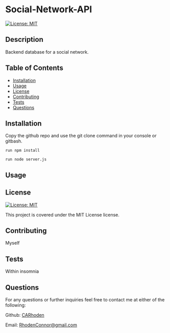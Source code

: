 # Social-Network-API

  [![License: MIT](https://img.shields.io/badge/License-MIT-yellow.svg)](https://opensource.org/licenses/MIT)

  ## Description
  
Backend database for a social network.

  ## Table of Contents

  - [Installation](#installation)
  - [Usage](#usage)
  - [License](#license)
  - [Contributing](#contributing)
  - [Tests](#tests)
  - [Questions](#questions)

  ## Installation

  Copy the github repo and use the git clone command in your console or gitbash.

  ` run npm install `

  ` run node server.js `

  ## Usage


  
  ## License

[![License: MIT](https://img.shields.io/badge/License-MIT-yellow.svg)](https://opensource.org/licenses/MIT)

This project is covered under the MIT License license.

  ## Contributing

  Myself

  ## Tests

  Within insomnia

  ## Questions

  For any questions or further inquiries feel free to contact me at either of the following:
  
  Github: [CARhoden](https://github.com/CARhoden)

  Email: <RhodenConnor@gmail.com>
